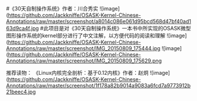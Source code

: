 #《30天自制操作系统》作者：川合秀实
![image](https://github.com/Jackkniffe/OSASK-Kernel-Chinese-Annotations/raw/master/screenshot/a8014c086e061d95bcd568d47bf40ad163d9ca4f.jpg
#此项目是对《30天自制操作系统》一本书中所实现的OSASK微型图形操作系统的kernel部分进行了中文注解，以方便代码的阅读和理解
![image](https://github.com/Jackkniffe/OSASK-Kernel-Chinese-Annotations/raw/master/screenshot/IMG_20150809_175444.jpg
![image](https://github.com/Jackkniffe/OSASK-Kernel-Chinese-Annotations/raw/master/screenshot/IMG_20150809_175629.png

推荐读物：
《Linux内核完全剖析：基于0.12内核》作者：赵炯
![image](https://github.com/Jackkniffe/OSASK-Kernel-Chinese-Annotations/raw/master/screenshot/1f178a82b9014a9083a6fcd7a9773912b21beec4.jpg
